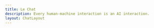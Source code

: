 ```yaml
---
title: Le Chat
description: Every human-machine interaction is an AI interaction.
layout: ChatLayout
---
```

